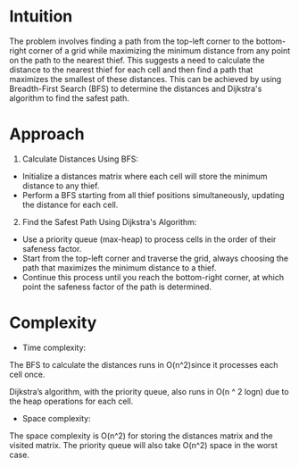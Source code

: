 # Intuition
<!-- Describe your first thoughts on how to solve this problem. -->
The problem involves finding a path from the top-left corner to the bottom-right corner of a grid while maximizing the minimum distance from any point on the path to the nearest thief. This suggests a need to calculate the distance to the nearest thief for each cell and then find a path that maximizes the smallest of these distances. This can be achieved by using Breadth-First Search (BFS) to determine the distances and Dijkstra's algorithm to find the safest path.

# Approach
<!-- Describe your approach to solving the problem. -->
1. Calculate Distances Using BFS:

- Initialize a distances matrix where each cell will store the minimum distance to any thief.
- Perform a BFS starting from all thief positions simultaneously, updating the distance for each cell.
2. Find the Safest Path Using Dijkstra's Algorithm:

- Use a priority queue (max-heap) to process cells in the order of their safeness factor.
- Start from the top-left corner and traverse the grid, always choosing the path that maximizes the minimum distance to a thief.
- Continue this process until you reach the bottom-right corner, at which point the safeness factor of the path is determined.
# Complexity
- Time complexity:
<!-- Add your time complexity here, e.g. $$O(n)$$ -->
The BFS to calculate the distances runs in O(n^2)since it processes each cell once.

Dijkstra’s algorithm, with the priority queue, also runs in O(n ^ 2 logn) due to the heap operations for each cell.

- Space complexity:

<!-- Add your space complexity here, e.g. $$O(n)$$ -->
The space complexity is O(n^2) for storing the distances matrix and the visited matrix. The priority queue will also take O(n^2) space in the worst case.
